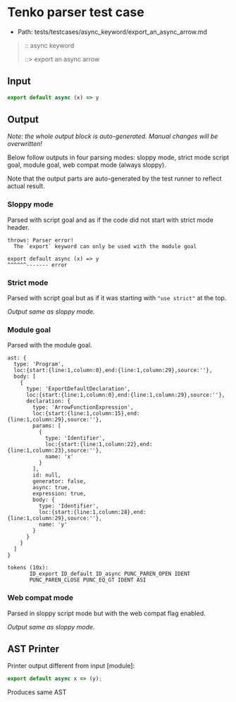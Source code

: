 # Tenko parser test case

- Path: tests/testcases/async_keyword/export_an_async_arrow.md

> :: async keyword
>
> ::> export an async arrow

## Input

`````js
export default async (x) => y
`````

## Output

_Note: the whole output block is auto-generated. Manual changes will be overwritten!_

Below follow outputs in four parsing modes: sloppy mode, strict mode script goal, module goal, web compat mode (always sloppy).

Note that the output parts are auto-generated by the test runner to reflect actual result.

### Sloppy mode

Parsed with script goal and as if the code did not start with strict mode header.

`````
throws: Parser error!
  The `export` keyword can only be used with the module goal

export default async (x) => y
^^^^^^------- error
`````

### Strict mode

Parsed with script goal but as if it was starting with `"use strict"` at the top.

_Output same as sloppy mode._

### Module goal

Parsed with the module goal.

`````
ast: {
  type: 'Program',
  loc:{start:{line:1,column:0},end:{line:1,column:29},source:''},
  body: [
    {
      type: 'ExportDefaultDeclaration',
      loc:{start:{line:1,column:0},end:{line:1,column:29},source:''},
      declaration: {
        type: 'ArrowFunctionExpression',
        loc:{start:{line:1,column:15},end:{line:1,column:29},source:''},
        params: [
          {
            type: 'Identifier',
            loc:{start:{line:1,column:22},end:{line:1,column:23},source:''},
            name: 'x'
          }
        ],
        id: null,
        generator: false,
        async: true,
        expression: true,
        body: {
          type: 'Identifier',
          loc:{start:{line:1,column:28},end:{line:1,column:29},source:''},
          name: 'y'
        }
      }
    }
  ]
}

tokens (10x):
       ID_export ID_default ID_async PUNC_PAREN_OPEN IDENT
       PUNC_PAREN_CLOSE PUNC_EQ_GT IDENT ASI
`````


### Web compat mode

Parsed in sloppy script mode but with the web compat flag enabled.

_Output same as sloppy mode._

## AST Printer

Printer output different from input [module]:

````js
export default async x => (y);
````

Produces same AST
